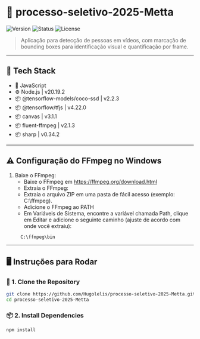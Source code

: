 # 🚀 processo-seletivo-2025-Metta

![Version](https://img.shields.io/badge/version-v1.0.0-blue.svg) ![Status](https://img.shields.io/badge/status-complete-brightgreen.svg) ![License](https://img.shields.io/badge/license-MIT-green.svg)


> Aplicação para detecção de pessoas em vídeos, com marcação de bounding boxes para identificação visual e quantificação por frame.

---

## 🧰 Tech Stack
- 📙 JavaScript
- ⚙️ Node.js | v20.19.2
- 📦 @tensorflow-models/coco-ssd | v2.2.3
- 📦 @tensorflow/tfjs | v4.22.0
- 📦 canvas | v3.1.1 
- 📦 fluent-ffmpeg | v2.1.3
- 📦 sharp | v0.34.2

---

## ⚠️ Configuração do FFmpeg no Windows
1. Baixe o FFmpeg:
   - Baixe o FFmpeg em https://ffmpeg.org/download.html
   - Extraia o FFmpeg:
   - Extraia o arquivo ZIP em uma pasta de fácil acesso (exemplo: C:\ffmpeg).
   - Adicione o FFmpeg ao PATH
   - Em Variáveis de Sistema, encontre a variável chamada Path, clique em Editar e adicione o seguinte caminho (ajuste de acordo com onde você extraiu):
    ```bash
      C:\ffmpeg\bin
    ```

---

## 🖥️ Instruções para Rodar

### 🔧 1. Clone the Repository

```bash
git clone https://github.com/Hugolelis/processo-seletivo-2025-Metta.git
cd processo-seletivo-2025-Metta
```

### 📦 2. Install Dependencies

```bash
npm install
```
